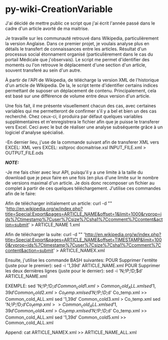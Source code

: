 py-wiki-CreationVariable
========================

J'ai décidé de mettre public ce script que j'ai écrit l'année passé dans le cadre d'un article avorté de ma maitrise. 

Je travaille sur les communauté retrouvé dans Wikipedia, particulièrement la version Anglaise. Dans ce premier projet, je voulais analyse plus en détails le transfert de connaissances entre les articles. Résultat d'un processus social étonnament organisé (particulièrement dans le cas du portail Médicale que j'observais). Le script me permet d'identifier des moments ou l'on retrouve le déplacement d'une section d'un article, souvent transferé au sein d'un autre.
 

À partir de l'API de Wikipedia, de télécharge la version XML de l'historique d'un article de WIkipedia. De la, le script tente d'identifier certains indices permettant de suposer un déplacement de contenu. Principalement, cela est basé sur une différence de volume entre deux version d'un article.

Une fois fait, il me présente visuellement chacun des cas, avec certaines variables qui me permetteront de confirmer s'il y a bel et bien un des cas recherché. Chez ceux-ci, il produira par défaut quelques variables supplémentaires et m'enregistrera le fichier afin que je puisse le transferer vers Excel. Ceci avec le but de réaliser une analyse subséquente grâce à un logiciel d'analyse spécialisé.  

-En dernier lieu, j'use de la commande suivant afin de transferer XML vers EXCEL:
XML vers EXCEL:
	xsltproc docmaitrise.xsl INPUT_FILE.xml > OUTPUT_FILE.ods
	
***NOTE:***

-Je me fais chier avec leur API, puisqu'il y a une limite à la taille du download que je peux faire en une fois (en plus d'une limite sur le nombre de versions maximal d'un article. Je dois donc recomposer un fichier au complet à partir de ces quelques téléchargement. J'utilise ces commandes afin de le faire:

Afin de télécharger initialement un article:
curl -d "" 'http://en.wikipedia.org/w/index.php?title=Special:Export&pages=ARTICLE_NAME&offset=1&limit=1000&rvprop=ids%7Ctimestamp%7Cuser%7Csize%7Csha1%7Ccomment%7Ccontent&action=submit' > ARTICLE_NAME 1.xml

Afin de télécharger la suite:
curl -d "" 'http://en.wikipedia.org/w/index.php?title=Special:Export&pages=ARTICLE_NAME&offset=TIMESTAMP&limit=1000&rvprop=ids%7Ctimestamp%7Cuser%7Csize%7Csha1%7Ccomment%7Ccontent&action=submit' > ARTICLE_NAMEX.xml

Ensuite, j'utilise les commande BASH suivantes:
POUR Supprimer l'entête (juste pour le premier):
	sed  -i '1,39d' ARTICLE_NAME.xml
POUR Supprimer les deux dernières lignes (juste pour le dernier):
	sed -i 'N;$!P;$!D;$d' ARTICLE_NAME.xml

EXEMPLE:
sed 'N;$!P;$!D;$d' Common_cold1.xml > Common_cold_ALL.xml 
sed '1,39d' Common_cold2.xml > Co_temp.xml 
sed 'N;$!P;$!D;$d' Co_temp.xml >> Common_cold_ALL.xml 
sed '1,39d' Common_cold3.xml > Co_temp.xml 
sed 'N;$!P;$!D;$d' Co_temp.xml >> Common_cold_ALL.xml 
sed '1,39d' Common_cold4.xml > Co_temp.xml 
sed 'N;$!P;$!D;$d' Co_temp.xml >> Common_cold_ALL.xml 
sed '1,39d' Common_cold5.xml >> Common_cold_ALL.xml 

Append:
	cat ARTICLE_NAMEX.xml >> ARTICLE_NAME_ALL.xml
	
	
